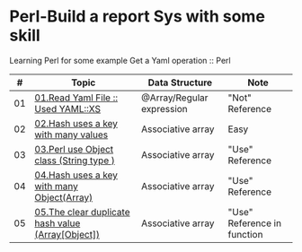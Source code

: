 # Perl-Build a report Sys with some skill
Learning Perl for some example
Get a Yaml operation :: Perl 

|   #  |   Topic   |     Data Structure      |    Note        |
|-----|-----------|----------|------------|
| 01 |    [01.Read Yaml File :: Used YAML::XS](https://github.com/Xenorock/Learning-Perl/issues/1#issue-968881181)  | @Array/Regular expression | "Not" Reference| 
| 02 |    [02.Hash uses a key with many values ](https://github.com/Xenorock/Learning-Perl/issues/2#issue-968907600)  |Associative array|Easy| 
| 03 |    [03.Perl use Object class (String type ) ](https://github.com/Xenorock/Learning-Perl/issues/3#issue-977089919)  |Associative array|"Use" Reference| 
| 04 |    [04.Hash uses a key with many Object(Array) ]()  |Associative array|"Use" Reference| 
| 05 |    [05.The clear duplicate hash value (Array[Object]) ]()  |Associative array|"Use" Reference in function | 

